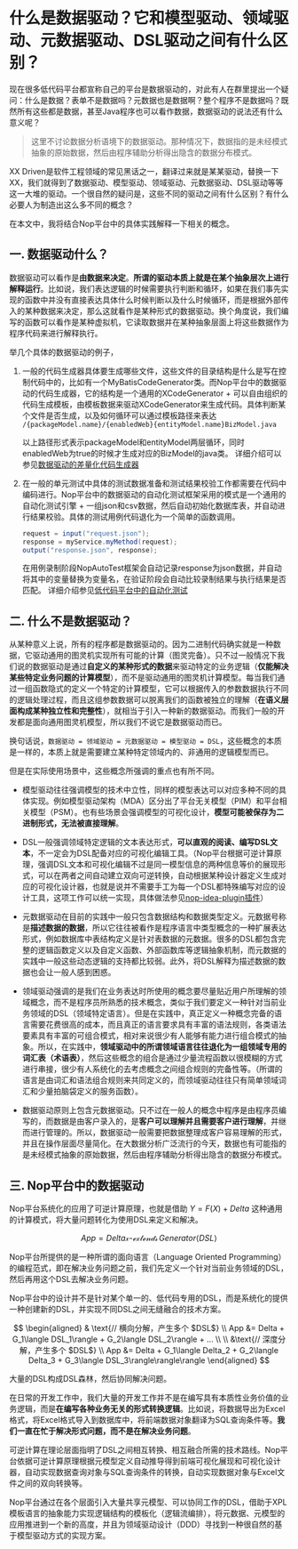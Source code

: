 # 什么是数据驱动？它和模型驱动、领域驱动、元数据驱动、DSL驱动之间有什么区别？

现在很多低代码平台都宣称自己的平台是数据驱动的，对此有人在群里提出一个疑问：什么是数据？表单不是数据吗？元数据也是数据啊？整个程序不是数据吗？既然所有这些都是数据，甚至Java程序也可以看作数据，数据驱动的说法还有什么意义呢？

> 这里不讨论数据分析语境下的数据驱动。那种情况下，数据指的是未经模式抽象的原始数据，然后由程序辅助分析得出隐含的数据分布模式。

XX Driven是软件工程领域的常见黑话之一，翻译过来就是某某驱动，替换一下XX，我们就得到了数据驱动、模型驱动、领域驱动、元数据驱动、DSL驱动等等这一大堆的驱动。一个很自然的疑问是，这些不同的驱动之间有什么区别？有什么必要人为制造出这么多不同的概念？

在本文中，我将结合Nop平台中的具体实践解释一下相关的概念。

## 一. 数据驱动什么？

数据驱动可以看作是**由数据来决定**。**所谓的驱动本质上就是在某个抽象层次上进行解释运行**。比如说，我们表达逻辑的时候需要执行判断和循环，如果在我们事先实现的函数中并没有直接表达具体什么时候判断以及什么时候循环，而是根据外部传入的某种数据来决定，那么这就看作是某种形式的数据驱动。换个角度说，我们编写的函数可以看作是某种虚拟机，它读取数据并在某种抽象层面上将这些数据作为程序代码来进行解释执行。

举几个具体的数据驱动的例子，

1. 一般的代码生成器具体要生成哪些文件，这些文件的目录结构是什么是写在控制代码中的，比如有一个MyBatisCodeGenerator类。而Nop平台中的数据驱动的代码生成器，它的结构是一个通用的XCodeGenerator + 可以自由组织的代码生成模板，由模板数据来驱动XCodeGenerator来生成代码。具体判断某个文件是否生成，以及如何循环可以通过模板路径来表达
   `/{packageModel.name}/{enabledWeb}{entityModel.name}BizModel.java`

   以上路径形式表示packageModel和entityModel两层循环，同时enabledWeb为true的时候才生成对应的BizModel的java类。 详细介绍可以参见[数据驱动的差量化代码生成器](https://zhuanlan.zhihu.com/p/540022264)

2. 在一般的单元测试中具体的测试数据准备和测试结果校验工作都需要在代码中编码进行。Nop平台中的数据驱动的自动化测试框架采用的模式是一个通用的自动化测试引擎 + 一组json和csv数据，然后自动初始化数据库表，并自动进行结果校验。具体的测试用例代码退化为一个简单的函数调用。

   ```java
   request = input("request.json");
   response = myService.myMethod(request);
   output("response.json", response);
   ```

   在用例录制阶段NopAutoTest框架会自动记录response为json数据，并自动将其中的变量替换为变量名，在验证阶段会自动比较录制结果与执行结果是否匹配。  详细介绍参见[低代码平台中的自动化测试](https://zhuanlan.zhihu.com/p/569315603)

## 二. 什么不是数据驱动？

从某种意义上说，所有的程序都是数据驱动的。因为二进制代码确实就是一种数据，它驱动通用的图灵机实现所有可能的计算（图灵完备）。只不过一般情况下我们说的数据驱动是通过**自定义的某种形式的数据**来驱动特定的业务逻辑（**仅能解决某些特定业务问题的计算模型**），而不是驱动通用的图灵机计算模型。每当我们通过一组函数隐式的定义一个特定的计算模型，它可以根据传入的参数数据执行不同的逻辑处理过程，而且这组参数数据可以脱离我们的函数被独立的理解（**在语义层面构成某种独立性和完整性**），就相当于引入一种新的数据驱动。而我们一般的开发都是面向通用图灵机模型，所以我们不说它是数据驱动而已。

换句话说，`数据驱动 = 领域驱动 = 元数据驱动 = 模型驱动 = DSL`，这些概念的本质是一样的，本质上就是需要建立某种特定领域内的、非通用的逻辑模型而已。

但是在实际使用场景中，这些概念所强调的重点也有所不同。

* 模型驱动往往强调模型的技术中立性，同样的模型表达可以对应多种不同的具体实现。例如模型驱动架构（MDA）区分出了平台无关模型（PIM）和平台相关模型（PSM）。也有些场景会强调模型的可视化设计，**模型可能被保存为二进制形式，无法被直接理解**。

* DSL一般强调领域特定逻辑的文本表达形式，**可以直观的阅读、编写DSL文本**，不一定会为DSL配备对应的可视化编辑工具。（Nop平台根据可逆计算原理，强调DSL文本和可视化编辑不过是同一模型信息的两种信息等价的展现形式，可以在两者之间自动建立双向可逆转换，自动根据某种设计器定义生成对应的可视化设计器，也就是说并不需要手工为每一个DSL都特殊编写对应的设计工具，这项工作可以统一实现，具体做法参见[nop-idea-plugin插件](https://gitee.com/canonical-entropy/nop-entropy/tree/master/nop-idea-plugin)）

* 元数据驱动在目前的实践中一般只包含数据结构和数据类型定义。元数据号称是**描述数据的数据**，所以它往往被看作是程序语言中类型概念的一种扩展表达形式，例如数据库中表结构定义是针对表数据的元数据。很多的DSL都包含完整的逻辑函数定义以及自定义函数、外部函数库等逻辑抽象机制，而元数据的实践中一般这些动态逻辑的支持都比较弱。此外，将DSL解释为描述数据的数据也会让一般人感到困惑。

* 领域驱动强调的是我们在业务表达时所使用的概念要尽量贴近用户所理解的领域概念，而不是程序员所熟悉的技术概念，类似于我们要定义一种针对当前业务领域的DSL（领域特定语言）。但是在实践中，真正定义一种概念完备的语言需要花费很高的成本，而且真正的语言要求具有丰富的语法规则，各类语法要素具有丰富的可组合模式，相对来说很少有人能够有能力进行组合模式的抽象。所以，在实践中，**领域驱动中的所谓领域语言往往退化为一组领域专用的词汇表（术语表）**，然后这些概念的组合是通过少量流程函数以很模糊的方式进行串接，很少有人系统化的去考虑概念之间组合规则的完备性等。（所谓的语言是由词汇和语法组合规则来共同定义的，而领域驱动往往只有简单领域词汇和少量拍脑袋定义的服务函数）。

* 数据驱动原则上包含元数据驱动。只不过在一般人的概念中程序是由程序员编写的，而数据是由客户录入的，是**客户可以理解并且需要客户进行理解**，并继而进行管理的。所以，数据驱动一般需要把数据整理成客户容易理解的形式，并且在操作层面尽量简化。在大数据分析广泛流行的今天，数据也有可能指的是未经模式抽象的原始数据，然后由程序辅助分析得出隐含的数据分布模式。

## 三. Nop平台中的数据驱动

Nop平台系统化的应用了可逆计算原理，也就是借助 $Y=F(X)+Delta$ 这种通用的计算模式，将大量问题转化为使用DSL来定义和解决。

$$
\DeclareMathOperator{\extends}{\mathcal{x-extends}}
App = Delta \extends Generator\langle DSL\rangle
$$

Nop平台所提供的是一种所谓的面向语言（Language Oriented Programming）的编程范式，即在解决业务问题之前，我们先定义一个针对当前业务领域的DSL，然后再用这个DSL去解决业务问题。

Nop平台中的设计并不是针对某个单一的、低代码专用的DSL，而是系统化的提供一种创建新的DSL，并实现不同DSL之间无缝融合的技术方案。

$$
\begin{aligned}
& \text{// 横向分解，产生多个 $DSL$} \\
App &= Delta +  G_1\langle DSL_1\rangle + G_2\langle DSL_2\rangle + ... \\
\\
&\text{// 深度分解，产生多个 $DSL$} \\
App &= Delta + G_1\langle Delta_2 + G_2\langle Delta_3 + G_3\langle DSL_3\rangle\rangle\rangle
\end{aligned}
$$

大量的DSL构成DSL森林，然后协同解决问题。

在日常的开发工作中，我们大量的开发工作并不是在编写具有本质性业务价值的业务逻辑，而是**在编写各种业务无关的形式转换逻辑**。比如说，将数据导出为Excel格式，将Excel格式导入到数据库中，将前端数据对象翻译为SQL查询条件等。**我们一直在忙于解决形式问题，而不是在解决业务问题**。

可逆计算在理论层面指明了DSL之间相互转换、相互融合所需的技术路线。Nop平台依据可逆计算原理根据元模型定义自动推导得到前端可视化展现和可视化设计器，自动实现数据查询对象与SQL查询条件的转换，自动实现数据对象与Excel文件之间的双向转换等。

Nop平台通过在各个层面引入大量共享元模型、可以协同工作的DSL，借助于XPL模板语言的抽象能力实现逻辑结构的模板化（逻辑流编排），将元数据、元模型的应用推进到一个新的高度，并且为领域驱动设计（DDD）寻找到一种很自然的基于模型驱动方式的实现方案。

